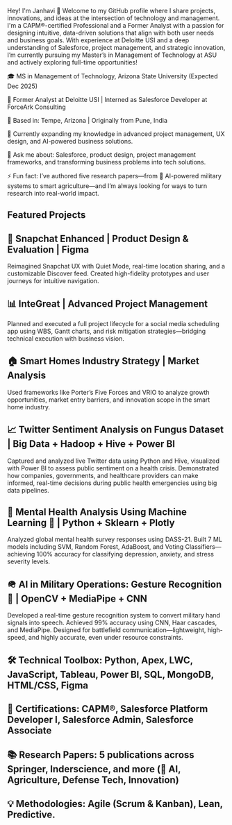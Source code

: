 Hey! I'm Janhavi 👋
Welcome to my GitHub profile where I share projects, innovations, and ideas at the intersection of technology and management. I'm a CAPM®-certified Professional and a Former Analyst with a passion for designing intuitive, data-driven solutions that align with both user needs and business goals. With experience at Deloitte USI and a deep understanding of Salesforce, project management, and strategic innovation, I’m currently pursuing my Master’s in Management of Technology at ASU and actively exploring full-time opportunities!

🎓 MS in Management of Technology, Arizona State University (Expected Dec 2025)

🏢 Former Analyst at Deloitte USI | Interned as Salesforce Developer at ForceArk Consulting

📍 Based in: Tempe, Arizona | Originally from Pune, India

🌱 Currently expanding my knowledge in advanced project management, UX design, and AI-powered business solutions.

💬 Ask me about: Salesforce, product design, project management frameworks, and transforming business problems into tech solutions.

⚡ Fun fact: I’ve authored five research papers—from 🤖 AI-powered military systems to smart agriculture—and I’m always looking for ways to turn research into real-world impact.


## Featured Projects

## 📱 Snapchat Enhanced | Product Design & Evaluation | Figma

Reimagined Snapchat UX with Quiet Mode, real-time location sharing, and a customizable Discover feed. Created high-fidelity prototypes and user journeys for intuitive navigation.

## 📊 InteGreat | Advanced Project Management

Planned and executed a full project lifecycle for a social media scheduling app using WBS, Gantt charts, and risk mitigation strategies—bridging technical execution with business vision.

## 🏠 Smart Homes Industry Strategy | Market Analysis

Used frameworks like Porter’s Five Forces and VRIO to analyze growth opportunities, market entry barriers, and innovation scope in the smart home industry.

## 📈 Twitter Sentiment Analysis on Fungus Dataset | Big Data + Hadoop + Hive + Power BI

Captured and analyzed live Twitter data using Python and Hive, visualized with Power BI to assess public sentiment on a health crisis. Demonstrated how companies, governments, and healthcare providers can make informed, real-time decisions during public health emergencies using big data pipelines.

## 🧠 Mental Health Analysis Using Machine Learning 🤖 | Python + Sklearn + Plotly

Analyzed global mental health survey responses using DASS-21. Built 7 ML models including SVM, Random Forest, AdaBoost, and Voting Classifiers—achieving 100% accuracy for classifying depression, anxiety, and stress severity levels.

## 🪖 AI in Military Operations: Gesture Recognition 🤖 | OpenCV + MediaPipe + CNN

Developed a real-time gesture recognition system to convert military hand signals into speech. Achieved 99% accuracy using CNN, Haar cascades, and MediaPipe. Designed for battlefield communication—lightweight, high-speed, and highly accurate, even under resource constraints.

## 🛠 Technical Toolbox: Python, Apex, LWC, JavaScript, Tableau, Power BI, SQL, MongoDB, HTML/CSS, Figma

## 🚀 Certifications: CAPM®, Salesforce Platform Developer I, Salesforce Admin, Salesforce Associate

## 📚 Research Papers: 5 publications across Springer, Inderscience, and more (🤖 AI, Agriculture, Defense Tech, Innovation)

## 💡 Methodologies: Agile (Scrum & Kanban), Lean, Predictive.







